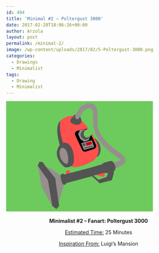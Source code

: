 ```yaml
---
id: 494
title: 'Minimal #2 – Poltergust 3000'
date: 2017-02-20T18:06:26+00:00
author: Arzola
layout: post
permalink: /minimal-2/
image: /wp-content/uploads/2017/02/5-Poltergust-3000.png
categories:
  - Drawings
  - Minimalist
tags:
  - Drawing
  - Minimalist
---
```

[<img class="aligncenter size-full wp-image-495" src="/images/posts/2017/02/5-Poltergust-3000.png" alt=""   />](/images/posts/2017/02/5-Poltergust-3000.png)

<p style="text-align: center;">
  <strong>Minimalist #2 – Fanart: Poltergust 3000<br /> </strong>
</p>

<p style="text-align: center;">
  <span style="text-decoration: underline;">Estimated Time:</span> 25 Minutes
</p>

<p style="text-align: center;">
  <span style="text-decoration: underline;">Inspiration From:</span> Luigi&#8217;s Mansion
</p>

<!-- AddThis Advanced Settings generic via filter on the_content -->

<!-- AddThis Share Buttons generic via filter on the_content -->